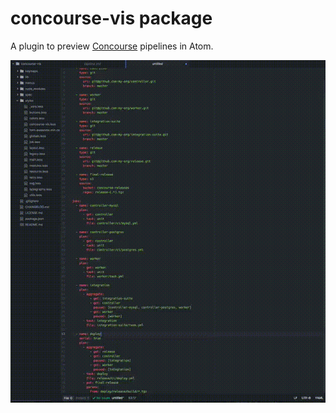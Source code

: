 # concourse-vis package

A plugin to preview [Concourse](http://concourse.io) pipelines in Atom.

![Screenshot](https://github.com/danhigham/concourse-vis/raw/master/pipeline_preview.gif)

